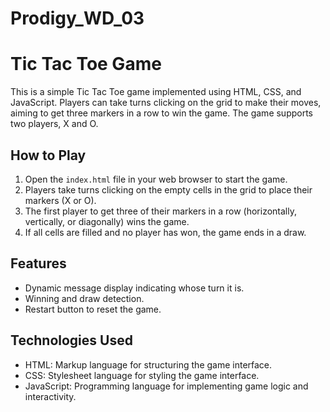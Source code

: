 # Prodigy_WD_03
# Tic Tac Toe Game
This is a simple Tic Tac Toe game implemented using HTML, CSS, and JavaScript. Players can take turns clicking on the grid to make their moves, aiming to get three markers in a row to win the game. The game supports two players, X and O.
## How to Play
1. Open the `index.html` file in your web browser to start the game.
2. Players take turns clicking on the empty cells in the grid to place their markers (X or O).
3. The first player to get three of their markers in a row (horizontally, vertically, or diagonally) wins the game.
4. If all cells are filled and no player has won, the game ends in a draw.
## Features
- Dynamic message display indicating whose turn it is.
- Winning and draw detection.
- Restart button to reset the game.
## Technologies Used
- HTML: Markup language for structuring the game interface.
- CSS: Stylesheet language for styling the game interface.
- JavaScript: Programming language for implementing game logic and interactivity.

